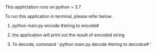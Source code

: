 This applictation runs on python = 3.7 

To run this application in terminal, please refer below:

1. python main.py encode #string to encode#

2. the application will print out the result of encoded string

3. To decode, command ' python main.py decode #string to decodce# '
